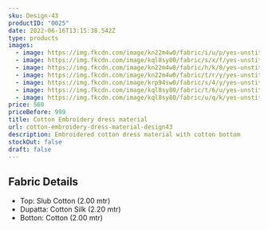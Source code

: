 ```yaml
---
sku: Design-43
productID: "0025"
date: 2022-06-16T13:15:38.542Z
type: products
images:
  - image: https://img.fkcdn.com/image/kn22m4w0/fabric/i/u/p/yes-unstitched-desing-43-sun-fashion-and-lifestyle-original-imagftz6gyjbshfe.jpeg
  - image: https://img.fkcdn.com/image/kql8sy80/fabric/s/x/f/yes-unstitched-design-43-sun-fashion-and-lifestyle-original-imag4khyusf7tpfs.jpeg
  - image: https://img.fkcdn.com/image/kn22m4w0/fabric/h/k/0/yes-unstitched-desing-43-sun-fashion-and-lifestyle-original-imagftz6xtkhqjn8.jpeg
  - image: https://img.fkcdn.com/image/kn22m4w0/fabric/t/r/y/yes-unstitched-desing-43-sun-fashion-and-lifestyle-original-imagftz6zfqhyrfa.jpeg
  - image: https://img.fkcdn.com/image/krp94sw0/fabric/s/4/y/yes-unstitched-desing-43-sun-fashion-and-lifestyle-original-imag5fgbxauhzffy.jpeg
  - image: https://img.fkcdn.com/image/kql8sy80/fabric/t/6/u/yes-unstitched-design-43-sun-fashion-and-lifestyle-original-imag4khykdbyegjg.jpeg
  - image: https://img.fkcdn.com/image/kql8sy80/fabric/u/q/k/yes-unstitched-design-43-sun-fashion-and-lifestyle-original-imag4kgyjqturbpk.jpeg
price: 560
priceBefore: 999
title: Cotton Embroidery dress material
url: cotton-embroidery-dress-material-design43
description: Embroidered cotton dress material with cotton bottom
stockOut: false
draft: false
---
```

## Fabric Details
- Top: Slub Cotton (2.00 mtr)
- Dupatta: Cotton Silk (2.20 mtr)
- Botton: Cotton (2.00 mtr)